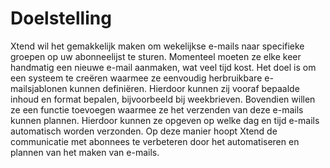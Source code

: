 # Doelstelling

Xtend wil het gemakkelijk maken om wekelijkse e-mails naar specifieke groepen op uw abonneelijst te sturen. Momenteel moeten ze elke keer handmatig een nieuwe e-mail aanmaken, wat veel tijd kost.
Het doel is om een ​​systeem te creëren waarmee ze eenvoudig herbruikbare e-mailsjablonen kunnen definiëren. Hierdoor kunnen zij vooraf bepaalde inhoud en format bepalen, bijvoorbeeld bij weekbrieven.
Bovendien willen ze een functie toevoegen waarmee ze het verzenden van deze e-mails kunnen plannen. Hierdoor kunnen ze opgeven op welke dag en tijd e-mails automatisch worden verzonden.
Op deze manier hoopt Xtend de communicatie met abonnees te verbeteren door het automatiseren en plannen van het maken van e-mails.
